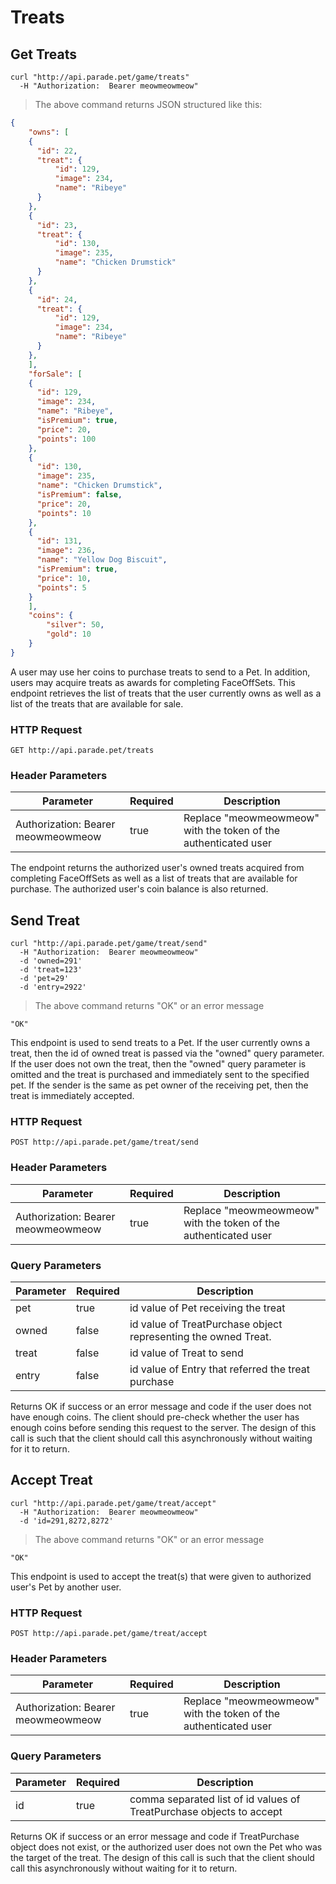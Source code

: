 # Treats

## Get Treats

```shell
curl "http://api.parade.pet/game/treats"
  -H "Authorization:  Bearer meowmeowmeow"
```

> The above command returns JSON structured like this:

```json 
{
	"owns": [
	{ 
	  "id": 22,
	  "treat": {
		  "id": 129,
		  "image": 234,
		  "name": "Ribeye"
	  }
	},
	{ 
	  "id": 23,
	  "treat": {
		  "id": 130,
		  "image": 235,
		  "name": "Chicken Drumstick"
	  }
	},
	{ 
	  "id": 24,
	  "treat": {
		  "id": 129,
		  "image": 234,
		  "name": "Ribeye"
	  }
	},
	],
	"forSale": [
	{ 
	  "id": 129,
	  "image": 234,
	  "name": "Ribeye",
	  "isPremium": true,
	  "price": 20,
	  "points": 100
	},
	{ 
	  "id": 130,
	  "image": 235,
	  "name": "Chicken Drumstick",
	  "isPremium": false,
	  "price": 20,
	  "points": 10
	},
	{ 
	  "id": 131,
	  "image": 236,
	  "name": "Yellow Dog Biscuit",
	  "isPremium": true,
	  "price": 10,
	  "points": 5
	}
	],
	"coins": {
		"silver": 50,
		"gold": 10
	}
}
```

A user may use her coins to purchase treats to send to a Pet.  In addition, users may acquire treats as awards for completing FaceOffSets.  This endpoint retrieves the list of treats that the user currently owns as well as a list of the treats that are available for sale. 

### HTTP Request

`GET http://api.parade.pet/treats`

### Header Parameters

Parameter | Required | Description
--------- | ------- | -----------
Authorization:  Bearer meowmeowmeow | true | Replace "meowmeowmeow" with the token of the authenticated user

<aside class="success">
The endpoint returns the authorized user's owned treats acquired from completing FaceOffSets as well as a list of treats that are available for purchase.  The authorized user's coin balance is also returned.  
</aside>


## Send Treat

```shell
curl "http://api.parade.pet/game/treat/send"
  -H "Authorization:  Bearer meowmeowmeow"
  -d 'owned=291'
  -d 'treat=123'
  -d 'pet=29'
  -d 'entry=2922'
```

> The above command returns "OK" or an error message

```
"OK"
```

This endpoint is used to send treats to a Pet.  If the user currently owns a treat, then the id of owned treat is passed via the "owned" query parameter. If the user does not own the treat, then the "owned" query parameter is omitted and the treat is purchased and immediately sent to the specified pet.  If the sender is the same as pet owner of the receiving pet, then the treat is immediately accepted.  

### HTTP Request

`POST http://api.parade.pet/game/treat/send`

### Header Parameters

Parameter | Required | Description
--------- | ------- | -----------
Authorization:  Bearer meowmeowmeow | true | Replace "meowmeowmeow" with the token of the authenticated user


### Query Parameters

Parameter | Required | Description
--------- | ------- | -----------
pet | true | id value of Pet receiving the treat
owned | false | id value of TreatPurchase object representing the owned Treat.
treat | false | id value of Treat to send
entry | false | id value of Entry that referred the treat purchase

<aside class="success">
Returns OK if success or an error message and code if the user does not have enough coins.  The client should pre-check whether the user has enough coins before sending this request to the server.  The design of this call is such that the client should call this asynchronously without waiting for it to return.  
</aside>

## Accept Treat

```shell
curl "http://api.parade.pet/game/treat/accept"
  -H "Authorization:  Bearer meowmeowmeow"
  -d 'id=291,8272,8272'
```

> The above command returns "OK" or an error message

```
"OK"
```

This endpoint is used to accept the treat(s) that were given to authorized user's Pet by another user.

### HTTP Request

`POST http://api.parade.pet/game/treat/accept`

### Header Parameters

Parameter | Required | Description
--------- | ------- | -----------
Authorization:  Bearer meowmeowmeow | true | Replace "meowmeowmeow" with the token of the authenticated user


### Query Parameters

Parameter | Required | Description
--------- | ------- | -----------
id | true | comma separated list of id values of TreatPurchase objects to accept

<aside class="success">
Returns OK if success or an error message and code if TreatPurchase object does not exist, or the authorized user does not own the Pet who was the target of the treat. The design of this call is such that the client should call this asynchronously without waiting for it to return.  
</aside>